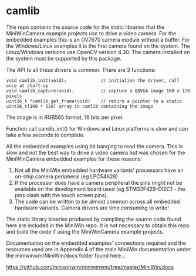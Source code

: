 # camlib

This repo contains the source code for the static libraries that the MiniWinCamera example projects use to drive a video camera. For the embedded examples this is an OV7670 camera module without a buffer. For the Windows/Linux examples it is the first camera found on the system. The Linux/Windows versions use OpenCV version 4.30. The camera installed on the system must be supported by this package.

The API to all these drivers is common. There are 3 functions:

    void camlib_init(void);             // initialise the driver, call once at start-up
    void camlib_capture(void);          // capture a QQVGA image 160 x 120 pixels
    uint16_t *camlib_get_frame(void)    // return a pointer to a static uint16_t[160 * 120] array in camlib containing the image
  
The image is in RGB565 format, 16 bits per pixel.

Function call camlib_init() for Windows and Linux platforms is slow and can take a few seconds to complete.
  
All the embedded examples using bit banging to read the camera. This is slow and not the best way to drive a video camera but was chosen for the MiniWinCamera embedded examples for these reasons:

1) Not all the MiniWin embedded hardware variants' processors have an on-chip camera peripheral (eg LPC54628)
2) If the processor does have a camera peripheral the pins might not be available on the development board used (eg STM32F429-DISC1 - the pins clash with the touch screen pins).
3) The code can be written to be almost common across all embedded hardware variants. Camera drivers are time consuming to write!

The static library binaries produced by compiling the source code found here are included in the MiniWin repo. It is not necessary to obtain this repo and build the code if using the MiniWinCamera example projects. 

Documentation on the embedded examples' connections required and the resources used are in Appendix 4 of the main MiniWin documentation under the miniwinwm/MiniWin/docs folder found here...

https://github.com/miniwinwm/miniwinwm/tree/master/MiniWin/docs
